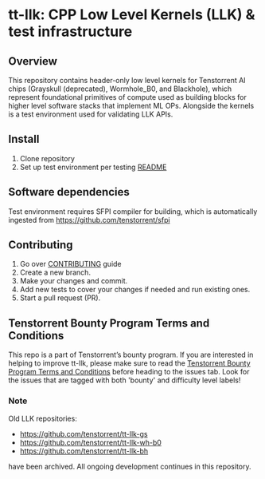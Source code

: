 # tt-llk: CPP Low Level Kernels (LLK) & test infrastructure #

## Overview ##

This repository contains header-only low level kernels for Tenstorrent AI chips (Grayskull (deprecated), Wormhole_B0, and Blackhole), which represent foundational primitives of compute used as building blocks for higher level software stacks that implement ML OPs. Alongside the kernels is a test environment used for validating LLK APIs.

## Install ##

1. Clone repository
2. Set up test environment per testing [README](https://github.com/tenstorrent/tt-llk/blob/main/tests/README.md)

## Software dependencies ##

Test environment requires SFPI compiler for building, which is automatically ingested from <https://github.com/tenstorrent/sfpi>

## Contributing ##

1. Go over [CONTRIBUTING](https://github.com/tenstorrent/tt-llk/blob/main/CONTRIBUTING.md) guide
2. Create a new branch.
3. Make your changes and commit.
4. Add new tests to cover your changes if needed and run existing ones.
5. Start a pull request (PR).

## Tenstorrent Bounty Program Terms and Conditions ##

This repo is a part of Tenstorrent’s bounty program. If you are interested in helping to improve tt-llk, please make sure to read the [Tenstorrent Bounty Program Terms and Conditions](https://docs.tenstorrent.com/bounty_terms.html) before heading to the issues tab. Look for the issues that are tagged with both 'bounty' and difficulty level labels!

### Note ###

Old LLK repositories:

- <https://github.com/tenstorrent/tt-llk-gs>
- <https://github.com/tenstorrent/tt-llk-wh-b0>
- <https://github.com/tenstorrent/tt-llk-bh>

have been archived. All ongoing development continues in this repository.
